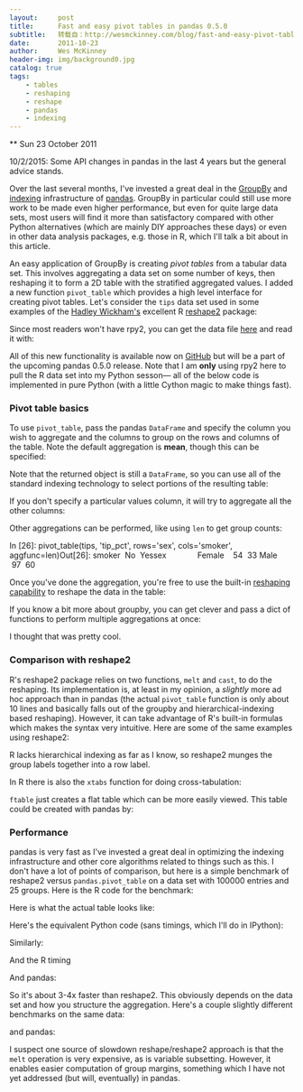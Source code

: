 ```yaml
---
layout:     post
title:      Fast and easy pivot tables in pandas 0.5.0
subtitle:   转载自：http://wesmckinney.com/blog/fast-and-easy-pivot-tables-in-pandas-0-5-0/
date:       2011-10-23
author:     Wes McKinney
header-img: img/background0.jpg
catalog: true
tags:
    - tables
    - reshaping
    - reshape
    - pandas
    - indexing
---
```






** Sun 23 October 2011

 

> 
10/2/2015: Some API changes in pandas in the last 4 years but the general advice stands.


Over the last several months, I've invested a great deal in the [GroupBy](http://pandas.sourceforge.net/groupby.html) and [indexing](http://pandas.sourceforge.net/indexing.html#hierarchical-indexing-multiindex) infrastructure of [pandas](http://pandas.sourceforge.net/.). GroupBy in particular could still use more work to be made even higher performance, but even for quite large data sets, most users will find it more than satisfactory compared with other Python alternatives (which are mainly DIY approaches these days) or even in other data analysis packages, e.g. those in R, which I'll talk a bit about in this article.

An easy application of GroupBy is creating *pivot tables* from a tabular data set. This involves aggregating a data set on some number of keys, then reshaping it to form a 2D table with the stratified aggregated values. I added a new function `pivot_table` which provides a high level interface for creating pivot tables. Let's consider the `tips` data set used in some examples of the [Hadley Wickham's](http://had.co.nz/.) excellent R [reshape2](http://cran.r-project.org/web/packages/reshape2/index.html) package:

Since most readers won't have rpy2, you can get the data file [here](http://wesmckinney.com/files/tips.csv) and read it with:

All of this new functionality is available now on [GitHub](http://github.com/wesm/pandas) but will be a part of the upcoming pandas 0.5.0 release. Note that I am **only** using rpy2 here to pull the R data set into my Python sesson— all of the below code is implemented in pure Python (with a little Cython magic to make things fast).

### Pivot table basics

To use `pivot_table`, pass the pandas `DataFrame` and specify the column you wish to aggregate and the columns to group on the rows and columns of the table. Note the default aggregation is **mean**, though this can be specified:

Note that the returned object is still a `DataFrame`, so you can use all of the standard indexing technology to select portions of the resulting table:

If you don't specify a particular values column, it will try to aggregate all the other columns:

Other aggregations can be performed, like using `len` to get group counts:


 In [26]: pivot_table(tips, 'tip_pct', rows='sex', cols='smoker', aggfunc=len)Out[26]: smoker  No  Yessex              Female    54  33 Male      97  60


Once you've done the aggregation, you're free to use the built-in [reshaping capability](http://pandas.sourceforge.net/reshaping.html#reshaping-by-stacking-and-unstacking) to reshape the data in the table:

If you know a bit more about groupby, you can get clever and pass a dict of functions to perform multiple aggregations at once:

I thought that was pretty cool.

### Comparison with reshape2

R's reshape2 package relies on two functions, `melt` and `cast`, to do the reshaping. Its implementation is, at least in my opinion, a *slightly* more ad hoc approach than in pandas (the actual `pivot_table` function is only about 10 lines and basically falls out of the groupby and hierarchical-indexing based reshaping). However, it can take advantage of R's built-in formulas which makes the syntax very intuitive. Here are some of the same examples using reshape2:

R lacks hierarchical indexing as far as I know, so reshape2 munges the group labels together into a row label.

In R there is also the `xtabs` function for doing cross-tabulation:

`ftable` just creates a flat table which can be more easily viewed. This table could be created with pandas by:

### Performance

pandas is very fast as I've invested a great deal in optimizing the indexing infrastructure and other core algorithms related to things such as this. I don't have a lot of points of comparison, but here is a simple benchmark of reshape2 versus `pandas.pivot_table` on a data set with 100000 entries and 25 groups. Here is the R code for the benchmark:

Here is what the actual table looks like:

Here's the equivalent Python code (sans timings, which I'll do in IPython):

Similarly:

And the R timing

And pandas:

So it's about 3-4x faster than reshape2. This obviously depends on the data set and how you structure the aggregation. Here's a couple slightly different benchmarks on the same data:

and pandas:

I suspect one source of slowdown reshape/reshape2 approach is that the `melt` operation is very expensive, as is variable subsetting. However, it enables easier computation of group margins, something which I have not yet addressed (but will, eventually) in pandas.
